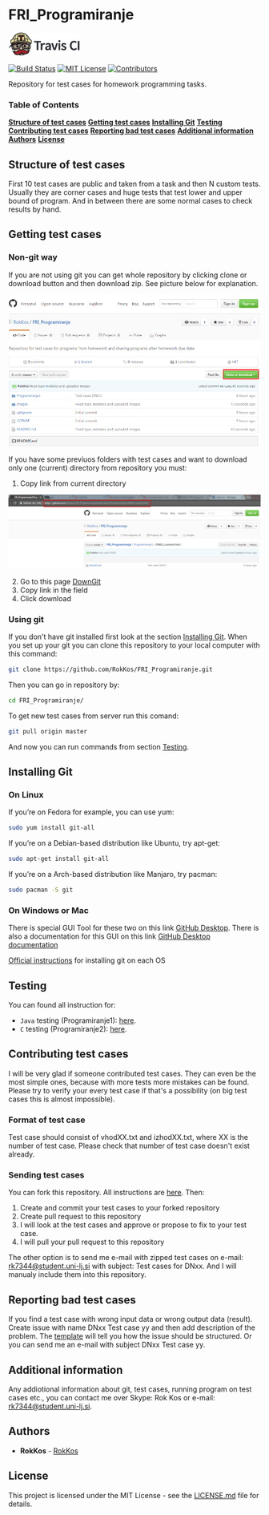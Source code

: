 # FRI_Programiranje
[![Travis CI logo][travis-image]][travis-link]

[![Build Status][travis-badge]][travis-link]
[![MIT License][license-badge]](LICENSE.md)
[![Contributors][contributors-badge]][contributors-link]

Repository for test cases for homework programming tasks.

### Table of Contents

**[Structure of test cases](#structure)**
**[Getting test cases](#get)**
**[Installing Git](#installing)**
**[Testing](#testing)**
**[Contributing test cases](#contribution)**
**[Reporting bad test cases](#reporting)**
**[Additional information](#information)**
**[Authors](#authors)**
**[License](#license)**

## <a name="structure"></a> Structure of test cases
First 10 test cases are public and taken from a task and then N custom tests.
Usually they are corner cases and huge tests that test lower and upper bound of program.
And in between there are some normal cases to check results by hand.

## <a name="get"></a> Getting test cases

### Non-git way

If you are not using git you can get whole repository by clicking clone or download button and then download zip.
See picture below for explanation.

![alt text][downloadZIP]

If you have some previuos folders with test cases and want to download only one (current) directory from repository you must:

1. Copy link from current directory

![alt text][copyLink]

2. Go to this page [DownGit](https://minhaskamal.github.io/DownGit/#/home "DownGit's Homepage")
3. Copy link in the field
4. Click download

### Using git

If you don't have git installed first look at the section [Installing Git](#installing).
When you set up your git you can clone this repository to your local computer with this command:
```bash
git clone https://github.com/RokKos/FRI_Programiranje.git
```
Then you can go in repository by:
```bash
cd FRI_Programiranje/
```
To get new test cases from server run this comand:
```bash
git pull origin master
```
And now you can run commands from section  [Testing](#testing).

## <a name="installing"></a> Installing Git

### On Linux

If you’re on Fedora for example, you can use yum:
```bash
sudo yum install git-all
```
If you’re on a Debian-based distribution like Ubuntu, try apt-get:
```bash
sudo apt-get install git-all
```

If you’re on a Arch-based distribution like Manjaro, try pacman:
```bash
sudo pacman -S git
```

### On Windows or Mac
There is special GUI Tool for these two on this link [GitHub Desktop](https://desktop.github.com/ "GitHub Desktop's Homepage").
There is also a documentation for this GUI on this link [GitHub Desktop documentation](https://help.github.com/desktop/ "GitHub Desktop's Documentation")

[Official instructions](https://git-scm.com/book/en/v2/Getting-Started-Installing-Git "Installing Git") for installing git on each OS


## <a name="testing"></a> Testing
You can found all instruction for:
* `Java` testing (Programiranje1): [here](https://github.com/RokKos/FRI_Programiranje/blob/master/Programiranje1/README.md "Java testing").
* `C` testing (Programiranje2): [here](https://github.com/RokKos/FRI_Programiranje/blob/master/Programiranje2/README.md "C testing").

## <a name="contribution"></a> Contributing test cases
I will be very glad if someone contributed test cases. They can even be the most simple ones, because with more tests more mistakes can be found.
Please try to verify your every test case if that's a possibility (on big test cases this is almost impossible).

### Format of test case
Test case should consist of vhodXX.txt and izhodXX.txt, where XX is the number of test case. Please check that number of test case doesn't exist already.

### Sending test cases
You can fork this repository. All instructions are [here](https://help.github.com/articles/fork-a-repo/ "Fork A Repo"). Then:

1. Create and commit your test cases to your forked repository
2. Create pull request to this repository
3. I will look at the test cases and approve or propose to fix to your test case.
4. I will pull your pull request to this repository

The other option is to send me e-mail with zipped test cases on e-mail: rk7344@student.uni-lj.si with subject: Test cases for DNxx.
And I will manualy include them into this repository.

## <a name="reporting"></a> Reporting bad test cases
If you find a test case with wrong input data or wrong output data (result). Create issue with name DNxx Test case yy and then add description of the problem. The [template](https://github.com/RokKos/FRI_Programiranje/blob/master/.github/ISSUE_TEMPLATE.md "Issue template") will tell you how the issue should be structured.
Or you can send me an e-mail with subject DNxx Test case yy.

## <a name="information"></a> Additional information
Any addiotional information about git, test cases, running program on test cases etc., you can contact me over Skype: Rok Kos or e-mail: rk7344@student.uni-lj.si.

## <a name="authors"></a> Authors

* **RokKos** - [RokKos](https://github.com/RokKos)

## <a name="license"></a> License

This project is licensed under the MIT License - see the [LICENSE.md](https://github.com/RokKos/FRI_Programiranje/blob/master/LICENSE) file for details.


[downloadZIP]:		https://github.com/RokKos/FRI_Programiranje/blob/master/images/CloneDownload.png "Clone/Download"
[copyLink]:			https://github.com/RokKos/FRI_Programiranje/blob/master/images/LinkDownload.png "Link"
[travis-badge]:		https://travis-ci.org/RokKos/FRI_Programiranje.svg?branch=master "travis-badge"
[travis-link]:		https://travis-ci.org/RokKos/FRI_Programiranje/
[travis-image]:		https://github.com/RokKos/FRI_Programiranje/blob/master/images/TravisCI.png "travis-image"
[license-badge]:	https://img.shields.io/badge/license-MIT-007EC7.svg "MIT Lincense"
[contributors-badge]:	https://img.shields.io/badge/contributors-4-ff69b4.svg
[contributors-link]:	https://github.com/RokKos/FRI_Programiranje/graphs/contributors